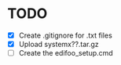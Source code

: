 # TODO

- [x] Create .gitignore for .txt files
- [x] Upload systemx??.tar.gz
- [ ] Create the edifoo_setup.cmd